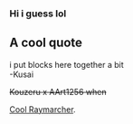 ### Hi i guess lol

## A cool quote
i put blocks here together a bit  
-Kusai

~~Kouzeru x AArt1256 when~~

[Cool Raymarcher](https://turbowarp.org/516155423/).

